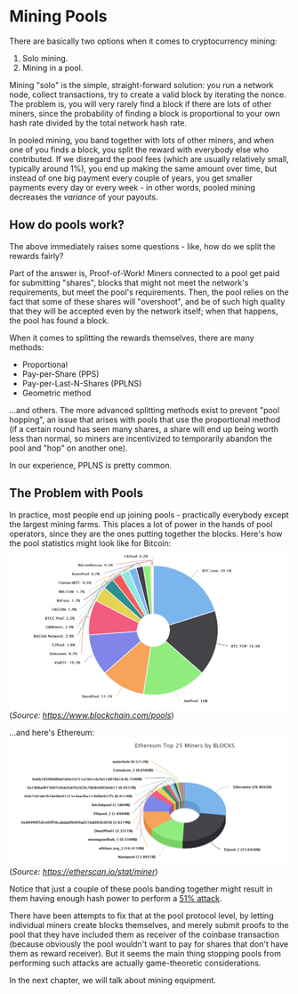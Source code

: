 # Mining Pools

There are basically two options when it comes to cryptocurrency mining:

1. Solo mining.
2. Mining in a pool.

Mining "solo" is the simple, straight-forward solution: you run a network node, collect transactions, try to create a valid block by iterating the nonce. The problem is, you will very rarely find a block if there are lots of other miners, since the probability of finding a block is proportional to your own hash rate divided by the total network hash rate.

In pooled mining, you band together with lots of other miners, and when one of you finds a block, you split the reward with everybody else who contributed. If we disregard the pool fees (which are usually relatively small, typically around 1%), you end up making the same amount over time, but instead of one big payment every couple of years, you get smaller payments every day or every week - in other words, pooled mining decreases the *variance* of your payouts.

## How do pools work?

The above immediately raises some questions - like, how do we split the rewards fairly?

Part of the answer is, Proof-of-Work! Miners connected to a pool get paid for submitting "shares", blocks that might not meet the network's requirements, but meet the pool's requirements. Then, the pool relies on the fact that some of these shares will "overshoot", and be of such high quality that they will be accepted even by the network itself; when that happens, the pool has found a block.

When it comes to splitting the rewards themselves, there are many methods:

* Proportional
* Pay-per-Share (PPS)
* Pay-per-Last-N-Shares (PPLNS)
* Geometric method

...and others. The more advanced splitting methods exist to prevent "pool hopping", an issue that arises with pools that use the proportional method (if a certain round has seen many shares, a share will end up being worth less than normal, so miners are incentivized to temporarily abandon the pool and "hop" on another one).

In our experience, PPLNS is pretty common.

## The Problem with Pools

In practice, most people end up joining pools - practically everybody except the largest mining farms. This places a lot of power in the hands of pool operators, since they are the ones putting together the blocks. Here's how the pool statistics might look like for Bitcoin:
![](/content/part-1-blockchain-networks-concepts/mining-and-mining-pools/bitcoin-pools.png)
(*Source: https://www.blockchain.com/pools*)

...and here's Ethereum:
![](/content/part-1-blockchain-networks-concepts/mining-and-mining-pools/ethereum-pools.png)
(*Source: https://etherscan.io/stat/miner*)

Notice that just a couple of these pools banding together might result in them having enough hash power to perform a [51% attack](https://en.bitcoin.it/wiki/Majority_attack).

There have been attempts to fix that at the pool protocol level, by letting individual miners create blocks themselves, and merely submit proofs to the pool that they have included them as receiver of the coinbase transaction (because obviously the pool wouldn't want to pay for shares that don't have them as reward receiver). But it seems the main thing stopping pools from performing such attacks are actually game-theoretic considerations.

In the next chapter, we will talk about mining equipment.